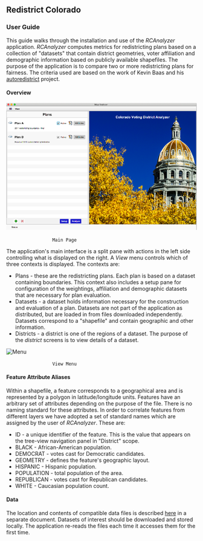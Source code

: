 ## Redistrict Colorado
### User Guide
This guide walks through the installation and use of the *RCAnalyzer* application. *RCAnalyzer* computes metrics for redistricting plans based on a collection of "datasets" that contain
district geometries, voter
affiliation and demographic information based on publicly available shapefiles. The purpose of the application is to compare two or more redistricting plans for fairness. The criteria used are based on the work of Kevin Baas and his [autoredistrict](http://autoredistrict.org/index.php) project.

#### Overview

![SplitPane](/images/application_plans.png)

```                  Main Page     ```

The application's main interface is a split pane with
actions in the left side controlling what is displayed on the right. A *View* menu controls which of three contexts is displayed. The contexts are:
 * Plans - these are the redistricting plans. Each plan is based on a dataset containing boundaries. This context also includes a setup pane for configuration of the weightings, affiliation and demographic datasets that are necessary for plan evaluation.
 * Datasets - a dataset holds information necessary for the construction and evaluation of a plan. Datasets are not part of the application as distributed, but are loaded in from files downloaded independently. Datasets correspond to a "shapefile" and contain geographic and other information.
 * Districts - a district is one of the regions of a dataset. The purpose of the *district* screens is to view details of a dataset.

![Menu](/images/view_menu.png)

```                  View Menu     ```

#### Feature Attribute Aliases
Within a shapefile, a feature corresponds to a geographical area and is represented by a polygon in latitude/longitude units. Features have an arbitrary set of attributes depending on the purpose of the file. There is no naming standard for these attributes. In order to correlate features from different layers we have adopted a set of standard names which are assigned by the user of
 *RCAnalyzer*. These are:
 * ID - a unique identifier of the feature. This is the value that appears on the tree-view navigation panel in "District" scope.
 * BLACK - African-American population.
 * DEMOCRAT - votes cast for Democratic candidates.
 * GEOMETRY - defines the feature's geographic layout.
 * HISPANIC - Hispanic population.
 * POPULATION - total population of the area.
 * REPUBLICAN - votes cast for Republican candidates.
 * WHITE - Caucasian population count.
#### Data
The location and contents of compatible data files
is described [here](https://github.com/chuckcoughlin/redistrict-colorado/tree/master/docs/datasets.md)
in a separate document.
Datasets
of interest should be downloaded and stored locally. The application re-reads the files each time it accesses them for the first time.
